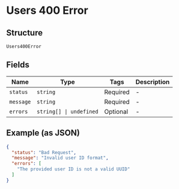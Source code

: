 
# Users 400 Error

## Structure

`Users400Error`

## Fields

| Name | Type | Tags | Description |
|  --- | --- | --- | --- |
| `status` | `string` | Required | - |
| `message` | `string` | Required | - |
| `errors` | `string[] \| undefined` | Optional | - |

## Example (as JSON)

```json
{
  "status": "Bad Request",
  "message": "Invalid user ID format",
  "errors": [
    "The provided user ID is not a valid UUID"
  ]
}
```


